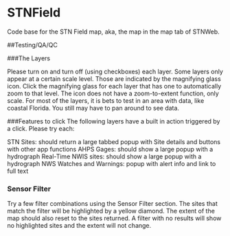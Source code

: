 # STNField
Code base for the STN Field map, aka, the map in the map tab of STNWeb.


##Testing/QA/QC 

###The Layers
 
Please turn on and turn off (using checkboxes) each layer. Some layers only appear at a certain scale level. Those are indicated by the magnifying glass icon.    Click the magnifying glass for each layer that has one to automatically zoom to that level. The icon does not have a zoom-to-extent function, only scale. For most of the layers, it is bets to test in an area with data, like coastal Florida. You still may have to pan around to see data. 

###Features to click
The following layers have a built in action triggered by a click. Please try each:

STN Sites: should return a large tabbed popup with Site details and buttons with other app functions
AHPS Gages: should show a large popup with a hydrograph
Real-Time NWIS sites: should show a large popup with a hydrograph 
NWS Watches and Warnings: popup with alert info and link to full text


### Sensor Filter

Try a few filter combinations using the Sensor Filter section. The sites that match the filter will be highlighted by a yellow diamond. The extent of the map should also reset to the sites returned. A filter with no results will show no highlighted sites and the extent will not change. 

